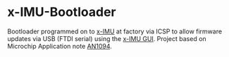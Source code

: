 x-IMU-Bootloader
================

Bootloader programmed on to [x-IMU](http://www.x-io.co.uk/products/x-imu/) at factory via ICSP to allow firmware updates via USB (FTDI serial) using the [x-IMU GUI](https://github.com/xioTechnologies/x-IMU-GUI).  Project based on Microchip Application note [AN1094](http://www.microchip.com/stellent/idcplg?IdcService=SS_GET_PAGE&nodeId=1824&appnote=en530200).
